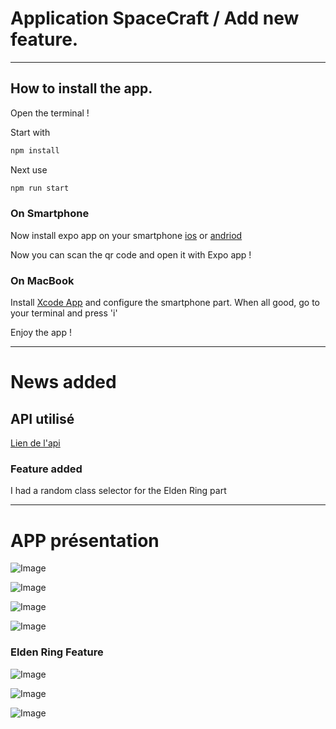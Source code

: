 # Application SpaceCraft / Add new feature.

---

## How to install the app.

Open the terminal !

Start with
```bash
npm install
```

Next use
```bash
npm run start
```

### On Smartphone

Now install expo app on your smartphone [ios](https://apps.apple.com/us/app/expo-go/id982107779)
or
[andriod](https://play.google.com/store/apps/details?id=host.exp.exponent&hl=fr&gl=US&pli=1)

Now you can scan the qr code and open it with Expo app !



### On MacBook

Install [Xcode App](https://apps.apple.com/fr/app/xcode/id497799835?mt=12) and configure the smartphone part.
When all good, go to your terminal and press 'i'

Enjoy the app ! 

---

# News added

## API utilisé

[Lien de l'api](https://eldenring.fanapis.com/api/classes)

### Feature added

I had a random class selector for the Elden Ring part

---

# APP présentation

![Image](https://github.com/Matthys-Boureau/React-native/blob/main/assets/app-img/starship.png)

![Image](https://github.com/Matthys-Boureau/React-native/blob/main/assets/app-img/homepage.png)

![Image](https://github.com/Matthys-Boureau/React-native/blob/main/assets/app-img/starship.png)

![Image](https://github.com/Matthys-Boureau/React-native/blob/main/assets/app-img/starship-popin.png)

### Elden Ring Feature

![Image](https://github.com/Matthys-Boureau/React-native/blob/main/assets/app-img/elden-ring.png)

![Image](https://github.com/Matthys-Boureau/React-native/blob/main/assets/app-img/elden-ring-class.png)

![Image](https://github.com/Matthys-Boureau/React-native/blob/main/assets/app-img/elden-ring-random.png)
